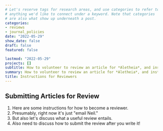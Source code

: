 ```yaml
---
# Let's reserve tags for research areas, and use categories to refer to
# anything we'd like to connect under a keyword. Note that categories
# are also what show up underneath a post.
categories:
- reviews
- journal_policies
date: "2022-05-29"
show_date: false
draft: false
featured: false

lastmod: "2022-05-29"
projects: []
subtitle: How to volunteer to review an article for *Aletheia*, and instructions for writing and submitting a review.
summary: How to volunteer to review an article for *Aletheia*, and instructions for writing and submitting a review.
title: Instructions for Reviewers
---
```


## Submitting Articles for Review

1. Here are some instructions for how to become a reviewer.
2. Presumably, right now it's just "email Neil."
3. But also let's discuss what a useful review entails.
4. Also need to discuss how to submit the review after you write it!
